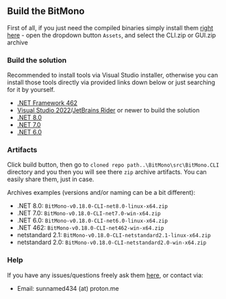 ## Build the BitMono

First of all, if you just need the compiled binaries simply install them [right here][releases] - open the dropdown button `Assets`, and select the CLI.zip or GUI.zip archive

### Build the solution

Recommended to install tools via Visual Studio installer, otherwise you can install those tools directly via provided links down below or just searching for it by yourself.

- [.NET Framework 462][net462]
- [Visual Studio 2022][vs2022]/[JetBrains Rider][rider] or newer to build the solution
- [.NET 8.0][net8]
- [.NET 7.0][net7]
- [.NET 6.0][net6]

### Artifacts

Click build button, then go to `cloned repo path..\BitMono\src\BitMono.CLI` directory and you then you will see there `zip` archive artifacts. You can easily share them, just in case.

Archives examples (versions and/or naming can be a bit different):
- .NET 8.0: `BitMono-v0.18.0-CLI-net8.0-linux-x64.zip`
- .NET 7.0: `BitMono-v0.18.0-CLI-net7.0-win-x64.zip`
- .NET 6.0: `BitMono-v0.18.0-CLI-net6.0-linux-x64.zip`
- .NET 462: `BitMono-v0.18.0-CLI-net462-win-x64.zip`
- netstandard 2.1: `BitMono-v0.18.0-CLI-netstandard2.1-linux-x64.zip`
- netstandard 2.0: `BitMono-v0.18.0-CLI-netstandard2.0-win-x64.zip`

### Help

If you have any issues/questions freely ask them [here][issues], or contact via:
- Email: sunnamed434 (at) proton.me

[net462]: https://dotnet.microsoft.com/en-us/download/dotnet-framework/net462
[vs2022]: https://visualstudio.microsoft.com/downloads
[rider]: https://www.jetbrains.com/rider/download
[net6]: https://dotnet.microsoft.com/en-us/download/dotnet/6.0
[net7]: https://dotnet.microsoft.com/en-us/download/dotnet/7.0
[net8]: https://dotnet.microsoft.com/en-us/download/dotnet/8.0
[releases]: https://github.com/sunnamed434/BitMono/releases
[issues]: https://github.com/sunnamed434/BitMono/issues